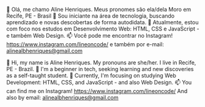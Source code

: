 👋 Olá, me chamo Aline Henriques.
Meus pronomes são ela/dela
Moro em Recife, PE - Brasil
👀 Sou iniciante na área de tecnologia, buscando aprendizado e novas descobertas de forma autodidata.
🌱 Atualmente, estou com foco nos estudos em Desenvolvimento Web: HTML, CSS e JavaScript - e também Web Design.
📫 Você pode me encontrar no Instagram! https://www.instagram.com/lineoncode/
e também por e-mail: alinealbhenriques@gmail.com

👋 Hi, my name is Aline Henriques.
My pronouns are she/her.
I live in Recife, PE - Brazil.
👀 I'm a beginner in tech, seeking learning and new discoveries as a self-taught student.
🌱 Currently, I'm focusing on studying Web Development: HTML, CSS, and JavaScript - and also Web Design.
📫 You can find me on Instagram! https://www.instagram.com/lineoncode/
And also by email: alinealbhenriques@gmail.com
